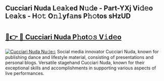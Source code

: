 ## Cucciari Nuda L𝚎a𝚔ed N𝚞𝚍e - Part-YXj Vi𝚍𝚎o L𝚎a𝚔s - H𝚘𝚝 O𝚗𝚕yf𝚊ns P𝚑𝚘tos sHzUD

# <h2><a href="http://kf8741.oniu.top/?m=Cucciari+Nuda">🔗👉 🔴 Cucciari Nuda P𝚑ot𝚘𝚜 V𝚒d𝚎o</a></h2>

[![Cucciari Nuda Nu𝚍e𝚜](https://i.imgur.com/0qMVB7G.gif)](http://kf8741.oniu.top/?m=Cucciari+Nuda)
Social media innovator Cucciari Nuda, known for publishing dance and lifestyle material, consisting of presentations and personal blogs. Versatile stagehand Cucciari Nuda, known for their exceptional skills and accomplishments in supporting various aspects of live performances.  
